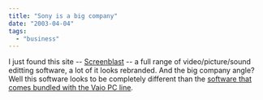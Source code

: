 ```yaml
---
title: "Sony is a big company"
date: "2003-04-04"
tags: 
  - "business"
---
```


I just found this site -- [Screenblast](http://www.screenblast.com/screenblast2/index.idml?identifier=mainroot&idmltype=ui "Screenblast") -- a full range of video/picture/sound editting software, a lot of it looks rebranded. And the big company angle? Well this software looks to be completely different than the [software that comes bundled with the Vaio PC line](http://www.sonystyle.com/is-bin/INTERSHOP.enfinity/eCS/Store/en/-/USD/SY_DisplayProductInformation-Start;sid=JcGFU-elK1iFYtko6f2PWKiqisWdt8Er00o=?CatalogCategoryID=194KC0%2eN7oAAAAD0n2q0sFhP&Dept=cpu&TemplateName=item%2fsy_item_b&ProductID=F2YKC0%2eNa_kAAAD02xK0sFhS&ContentItemPage=).
